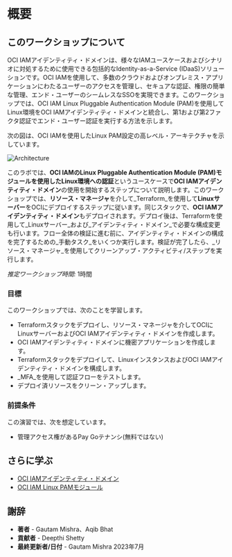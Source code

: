 # 概要

## このワークショップについて

OCI IAMアイデンティティ・ドメインは、様々なIAMユースケースおよびシナリオに対処するために使用できる包括的なIdentity-as-a-Service (IDaaS)ソリューションです。OCI IAMを使用して、多数のクラウドおよびオンプレミス・アプリケーションにわたるユーザーのアクセスを管理し、セキュアな認証、権限の簡単な管理、エンド・ユーザーのシームレスなSSOを実現できます。このワークショップでは、OCI IAM Linux Pluggable Authentication Module (PAM)を使用してLinux環境をOCI IAMアイデンティティ・ドメインと統合し、第1および第2ファクタ認証でエンド・ユーザー認証を実行する方法を示します。

次の図は、OCI IAMを使用したLinux PAM設定の高レベル・アーキテクチャを示しています。

![Architecture](./images/architecture-diagram.png "Architecture")

このラボでは、**OCI IAMのLinux Pluggable Authentication Module (PAM)モジュールを使用したLinux環境への認証**というユースケースで**OCI IAMアイデンティティ・ドメイン**の使用を開始するステップについて説明します。このワークショップでは、**リソース・マネージャ**を介して_Terraform_を使用して**Linuxサーバー**をOCIにデプロイするステップに従います。同じスタックで、**OCI IAMアイデンティティ・ドメイン**もデプロイされます。デプロイ後は、Terraformを使用して_Linuxサーバー_および_アイデンティティ・ドメイン_で必要な構成変更も行います。フロー全体の検証に進む前に、アイデンティティ・ドメインの構成を完了するための_手動タスク_をいくつか実行します。検証が完了したら、_リソース・マネージャ_を使用してクリーンアップ・アクティビティ/ステップを実行します。

_推定ワークショップ時間:_ 1時間

### 目標

このワークショップでは、次のことを学習します。

*   Terraformスタックをデプロイし、リソース・マネージャを介してOCIにLinuxサーバーおよびOCI IAMアイデンティティ・ドメインを作成します。
*   OCI IAMアイデンティティ・ドメインに機密アプリケーションを作成します。
*   Terraformスタックをデプロイして、LinuxインスタンスおよびOCI IAMアイデンティティ・ドメインを構成します。
*   _MFA_を使用して認証フローをテストします。
*   デプロイ済リソースをクリーン・アップします。

### 前提条件

この演習では、次を想定しています。

*   管理アクセス権があるPay Goテナンシ(無料ではない)

## さらに学ぶ

*   [OCI IAMアイデンティティ・ドメイン](https://docs.oracle.com/en-us/iaas/Content/Identity/home.htm)
*   [OCI IAM Linux PAMモジュール](https://docs.oracle.com/en/cloud/paas/identity-cloud/uaids/manage-linux-authentication-using-linux-pam-module.html#GUID-8FE587F4-D44C-47C1-BBE2-3D32886D0553)

## 謝辞

*   **著者** - Gautam Mishra、Aqib Bhat
*   **貢献者** - Deepthi Shetty
*   **最終更新者/日付** - Gautam Mishra 2023年7月